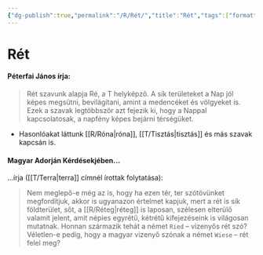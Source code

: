 ```yaml
---
{"dg-publish":true,"permalink":"/R/Rét/","title":"Rét","tags":["formatted🟢"],"created":"2023-10-13T02:03","updated":"2023-10-13T02:03"}
---
```



# Rét



#### Péterfai János írja:

> Rét szavunk alapja Ré, a T helyképző. A sík területeket a Nap jól képes megsütni, bevilágítani, amint a medencéket és völgyeket is. Ezek a szavak legtöbbször azt fejezik ki, hogy a Nappal kapcsolatosak, a napfény képes bejárni térségüket.  
- Hasonlóakat láttunk [[R/Róna\|róna]], [[T/Tisztás\|tisztás]] és más szavak kapcsán is.  

#### Magyar Adorján Kérdésekjében...

...írja ([[T/Terra\|terra]] címnél írottak folytatása):  
> Nem meglepő-e még az is, hogy ha ezen tér, ter szótövünket megfordítjuk, akkor is ugyanazon értelmet kapjuk, mert a rét is sík földterület, sőt, a [[R/Réteg\|réteg]] is laposan, szélesen elterülő valamit jelent, amit népies egyrétű, kétrétű kifejezéseink is világosan mutatnak. Honnan származik tehát a német `Ried` – vizenyős rét szó? Véletlen-e pedig, hogy a magyar vizenyő szónak a német `Wiese` – rét felel meg?  